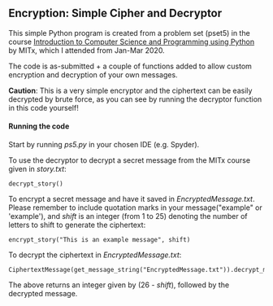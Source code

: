 ## Encryption: Simple Cipher and Decryptor

This simple Python program is created from a problem set (pset5) in the course [Introduction to Computer Science and Programming using Python](https://www.edx.org/course/introduction-to-computer-science-and-programming-7) by MITx, which I attended from Jan-Mar 2020.

The code is as-submitted + a couple of functions added to allow custom encryption and decryption of your own messages.

**Caution**: This is a very simple encryptor and the ciphertext can be easily decrypted by brute force, as you can see by running the decryptor function in this code yourself!

#### Running the code

Start by running _ps5.py_ in your chosen IDE (e.g. Spyder).

To use the decryptor to decrypt a secret message from the MITx course given in _story.txt_:

```
decrypt_story()
```

To encrypt a secret message and have it saved in _EncryptedMessage.txt_. Please remember to include quotation marks in your message("example" or 'example'), and _shift_ is an integer (from 1 to 25) denoting the number of letters to shift to generate the ciphertext:

```
encrypt_story("This is an example message", shift)
```

To decrypt the ciphertext in _EncryptedMessage.txt_:

```
CiphertextMessage(get_message_string("EncryptedMessage.txt")).decrypt_message()
```

The above returns an integer given by (26 - _shift_), followed by the decrypted message.